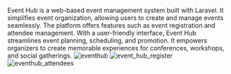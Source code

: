 Event Hub is a web-based event management system built with Laravel. It simplifies event organization, allowing users to create and manage events seamlessly. The platform offers features such as event registration and attendee management. With a user-friendly interface, Event Hub streamlines event planning, scheduling, and promotion. It empowers organizers to create memorable experiences for conferences, workshops, and social gatherings.
![eventhub](https://github.com/sabbir270/EventHub/assets/94553299/bce56e39-cf20-48de-8073-a523d96a51e5)
![event_hub_register](https://github.com/sabbir270/EventHub/assets/94553299/22801648-a254-4d4e-9684-b1268c44e56c)
![eventhub_attendees](https://github.com/sabbir270/EventHub/assets/94553299/cf4bf1ed-9c2f-4f35-adb1-c48ccc7a269b)
